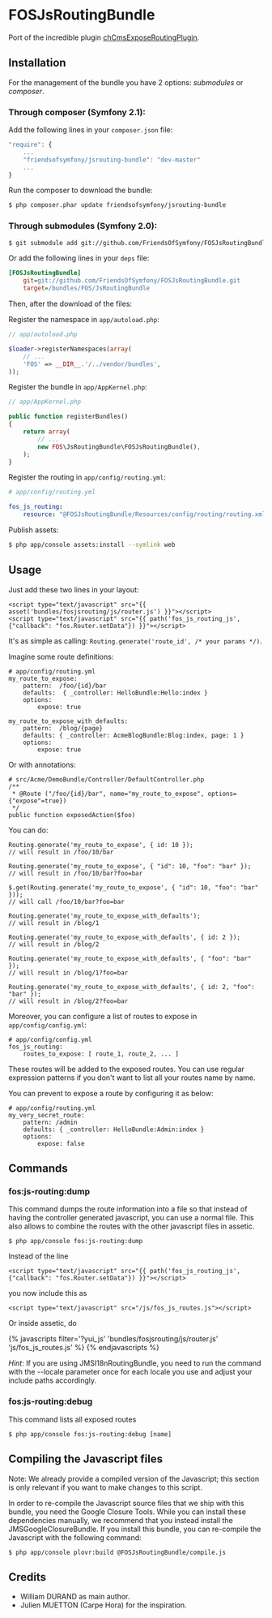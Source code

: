 FOSJsRoutingBundle
==================

Port of the incredible plugin [chCmsExposeRoutingPlugin](https://github.com/themouette/chCmsExposeRoutingPlugin).

Installation
------------
For the management of the bundle you have 2 options: *submodules* or *composer*.

### Through composer (Symfony 2.1):
Add the following lines in your `composer.json` file:
``` js
"require": {
    ...
    "friendsofsymfony/jsrouting-bundle": "dev-master"
    ...
}
```

Run the composer to download the bundle:
``` bash
$ php composer.phar update friendsofsymfony/jsrouting-bundle
```

### Through submodules (Symfony 2.0):
``` bash
$ git submodule add git://github.com/FriendsOfSymfony/FOSJsRoutingBundle.git vendor/bundles/FOS/JsRoutingBundle
```

Or add the following lines in your `deps` file:

``` ini
[FOSJsRoutingBundle]
	git=git://github.com/FriendsOfSymfony/FOSJsRoutingBundle.git
	target=/bundles/FOS/JsRoutingBundle
```

Then, after the download of the files:

Register the namespace in `app/autoload.php`:
``` php
// app/autoload.php

$loader->registerNamespaces(array(
    // ...
    'FOS' => __DIR__.'/../vendor/bundles',
));
```

Register the bundle in `app/AppKernel.php`:
``` php
// app/AppKernel.php

public function registerBundles()
{
    return array(
        // ...
        new FOS\JsRoutingBundle\FOSJsRoutingBundle(),
    );
}
```

Register the routing in `app/config/routing.yml`:
``` yml
# app/config/routing.yml

fos_js_routing:
    resource: "@FOSJsRoutingBundle/Resources/config/routing/routing.xml"
```

Publish assets:
``` bash
$ php app/console assets:install --symlink web
```


Usage
-----

Just add these two lines in your layout:

    <script type="text/javascript" src="{{ asset('bundles/fosjsrouting/js/router.js') }}"></script>
    <script type="text/javascript" src="{{ path('fos_js_routing_js', {"callback": "fos.Router.setData"}) }}"></script>


It's as simple as calling: `Routing.generate('route_id', /* your params */)`.

Imagine some route definitions:

    # app/config/routing.yml
    my_route_to_expose:
        pattern:  /foo/{id}/bar
        defaults:  { _controller: HelloBundle:Hello:index }
        options:
            expose: true

    my_route_to_expose_with_defaults:
        pattern:  /blog/{page}
        defaults: { _controller: AcmeBlogBundle:Blog:index, page: 1 }
        options:
            expose: true

Or with annotations:

    # src/Acme/DemoBundle/Controller/DefaultController.php
    /**
     * @Route ("/foo/{id}/bar", name="my_route_to_expose", options={"expose"=true})
     */
    public function exposedAction($foo)


You can do:

    Routing.generate('my_route_to_expose', { id: 10 });
    // will result in /foo/10/bar

    Routing.generate('my_route_to_expose', { "id": 10, "foo": "bar" });
    // will result in /foo/10/bar?foo=bar

    $.get(Routing.generate('my_route_to_expose', { "id": 10, "foo": "bar" }));
    // will call /foo/10/bar?foo=bar

    Routing.generate('my_route_to_expose_with_defaults');
    // will result in /blog/1

    Routing.generate('my_route_to_expose_with_defaults', { id: 2 });
    // will result in /blog/2

    Routing.generate('my_route_to_expose_with_defaults', { "foo": "bar" });
    // will result in /blog/1?foo=bar

    Routing.generate('my_route_to_expose_with_defaults', { id: 2, "foo": "bar" });
    // will result in /blog/2?foo=bar


Moreover, you can configure a list of routes to expose in `app/config/config.yml`:

    # app/config/config.yml
    fos_js_routing:
        routes_to_expose: [ route_1, route_2, ... ]

These routes will be added to the exposed routes. You can use regular expression patterns
if you don't want to list all your routes name by name.

You can prevent to expose a route by configuring it as below:

    # app/config/routing.yml
    my_very_secret_route:
        pattern: /admin
        defaults: { _controller: HelloBundle:Admin:index }
        options:
            expose: false


Commands
--------

### fos:js-routing:dump

This command dumps the route information into a file so that instead of having
the controller generated javascript, you can use a normal file. This also allows
to combine the routes with the other javascript files in assetic.


    $ php app/console fos:js-routing:dump

Instead of the line

    <script type="text/javascript" src="{{ path('fos_js_routing_js', {"callback": "fos.Router.setData"}) }}"></script>

you now include this as

    <script type="text/javascript" src="/js/fos_js_routes.js"></script>

Or inside assetic, do

{% javascripts filter='?yui_js'
    'bundles/fosjsrouting/js/router.js'
    'js/fos_js_routes.js'
%}
    <script type="text/javascript" src="{{ asset_url }}"></script>
{% endjavascripts %}


*Hint*: If you are using JMSI18nRoutingBundle, you need to run the command with
the --locale parameter once for each locale you use and adjust your include paths
accordingly.


### fos:js-routing:debug

This command lists all exposed routes

    $ php app/console fos:js-routing:debug [name]


Compiling the Javascript files
------------------------------

Note: We already provide a compiled version of the Javascript; this section is only
relevant if you want to make changes to this script.

In order to re-compile the Javascript source files that we ship with this bundle, you
need the Google Closure Tools. While you can install these dependencies manually, we
recommend that you instead install the JMSGoogleClosureBundle. If you install this bundle,
you can re-compile the Javascript with the following command:

    $ php app/console plovr:build @FOSJsRoutingBundle/compile.js


Credits
-------

* William DURAND as main author.
* Julien MUETTON (Carpe Hora) for the inspiration.
